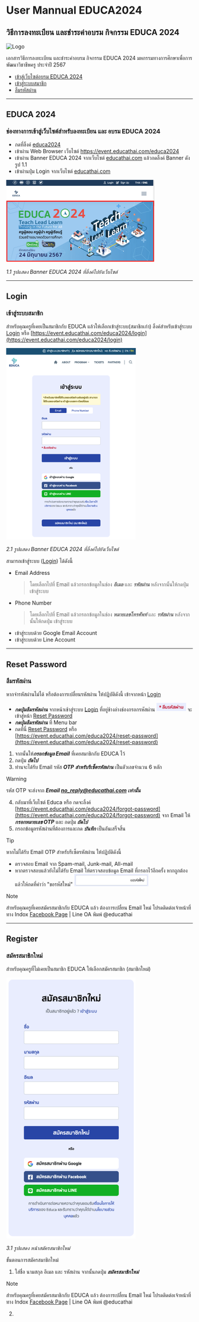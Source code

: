 <style>
r { color: Red }
o { color: Orange }
g { color: Green }
</style>

# User Mannual EDUCA2024
## วิธีการลงทะเบียน และชำระค่าอบรม กิจกรรม EDUCA 2024

![Logo](https://educathai.com/images/favicon-196x196.png)

เอกสารวิธีการลงทะเบียน และชำระค่าอบรม กิจกรรม EDUCA 2024 มหกรรมทางการศึกษาเพื่อการพัฒนาวิชาชีพครู ประจำปี 2567 
- [เข้าสู่เว็บไซต์อบรม EDUCA 2024](#educa-2024)
- [เข้าสู่ระบบสมาชิก](#login)
- [ลืมรหัสผ่าน](#reset-password)

---

## EDUCA 2024
### ช่องทางการเข้าสู่เว็บไซต์สำหรับลงทะเบียน และ อบรม EDUCA 2024

- กดที่ลิ้งค์ [educa2024]
- เข้าผ่าน Web Browser เว็บไซต์ https://event.educathai.com/educa2024
- เข้าผ่าน Banner EDUCA 2024 จากเว็บไซต์ [educathai.com] แล้วกดลิ้งค์ Banner ดังรูป 1.1
- เข้าผ่านปุ่ม Login จากเว็บไซต์ [educathai.com]


<img alt="banner educa 2024" src="image/banner-educa-2024-2.png" width="400" >

_1.1 รูปแสดง Banner EDUCA 2024 ที่ลิ้งค์ไปยังเว็บไซต์_


[educa2024]:(https://event.educathai.com/educa2024)
[educathai.com]:(https://www.educathai.com)

---

## Login
### เข้าสู่ระบบสมาชิก
สำหรับคุณครูที่เคยเป็นสมาชิกกับ EDUCA แล้วให้เลือกเข้าสู่ระบบ(สมาชิกเก่า) 
ลิ้งค์สำหรับเข้าสู่ระบบ ​​​[Login] หรือ [https://event.educathai.com/educa2024/login](https://event.educathai.com/educa2024/login)

<img alt="login" src="image/login-page.png" width="350" >

_2.1 รูปแสดง Banner EDUCA 2024 ที่ลิ้งค์ไปยังเว็บไซต์_

สามารถเข้าสู่ระบบ ([Login]) ได้ดังนี้
- Email Address
    > โดยเลือกไปที่ Email แล้วกรอกข้อมูลในช่อง ***อีเมล*** และ ***รหัสผ่าน*** หลังจากนั้นให้กดปุ่ม เข้าสู่ระบบ
- Phone Number
    > โดยเลือกไปที่ Email แล้วกรอกข้อมูลในช่อง ***หมายเลขโทรศัพท์*** และ ***รหัสผ่าน*** หลังจากนั้นให้กดปุ่ม เข้าสู่ระบบ
- เข้าสู่ระบบด้วย Google Email Account
- เข้าสู่ระบบด้วย Line Account

[Login]:(https://event.educathai.com/educa2024/login)

---

## Reset Password
### ลืมรหัสผ่าน
หากจำรหัสผ่านไม่ได้ หรือต้องการเปลื่ยนรหัสผ่าน ให้ปฏิบัติดังนี้
เข้าจากหน้า [Login]
- ***กดปุ่มลืมรหัสผ่าน*** จากหน้าเข้าสู่ระบบ [Login] ที่อยู่ข้างล่างช่องกรอกรหัสผ่าน <img src="image/forgot-pass.png" width="80"> จะเข้าสู่หน้า [Reset Password]
- ***กดปุ่มลืมรหัสผ่าน*** ที่ Menu bar
- กดที่นี่ [Reset Password] หรือ [https://event.educathai.com/educa2024/reset-password](https://event.educathai.com/educa2024/reset-password)

1. จากนั้นให้***กรอกข้อมูล Email*** ที่เคยสมาชิกกับ EDUCA ไว้
2. กดปุ่ม ***ถัดไป***
3. ท่านจะได้รับ Email รหัส ***OTP สำหรับรีเซ็ตรหัสผ่าน*** เป็นตัวเลขจำนวน 6 หลัก 
> [!WARNING]
> รหัส OTP จะส่งจาก ***Email no_reply@educathai.com เท่านั้น***
4. กลับมาที่เว็บไซต์ Educa หรือ กดจะลิ้งค์ [https://event.educathai.com/educa2024/forgot-password](https://event.educathai.com/educa2024/forgot-password) จาก Email ให้ ***กรอกหมายเลข OTP*** และ กดปุ่ม ***ถัดไป***
5. กรอกข้อมูลรหัสผ่านที่ต้องการและกด ***บันทึก*** เป็นอันเสร็จสิ้น

> [!TIP]
> หากไม่ได้รับ Email OTP สำหรับรีเซ็ตรหัสผ่าน ให้ปฏิบัติดังนี้
> - ตรวจสอบ Email จาก Spam-mail, Junk-mail, All-mail
> - หากตรวจสอบแล้วยังไม่ได้รับ Email ให้ตรวจสอบข้อมูล Email ที่กรอกไว้อีกครั้ง หากถูกต้องแล้วให้กดที่คำว่า "ขอรหัสใหม่" <img src="image/Request-otp.png" width="200">

> [!NOTE]
> สำหรับคุณครูที่เคยสมัครสมาชิกกับ EDUCA แล้ว ต้องการเปลื่ยน Email ใหม่
> โปรดติดต่อเจ้าหน้าที่ทาง Indox [Facebook Page](https://www.facebook.com/educathai/) | Line OA พิมพ์ ​@educathai

[Reset Password]:(https://event.educathai.com/educa2024/reset-password)

---

## Register
### สมัครสมาชิกใหม่
สำหรับคุณครูที่ไม่เคยเป็นสมาชิก EDUCA ให้เลือกสมัครสมาชิก (สมาชิกใหม่)

<img alt="register" src="image/register-page.png" width="350" >

_3.1 รูปแสดง หน้าสมัครสมาชิกใหม่_

ขั้นตอนการสมัครสมาชิกใหม่
1. ใส่ชื่อ นามสกุล อีเมล และ รหัสผ่าน จากนั้นกดปุ่ม ***สมัครสมาชิกใหม่***

> [!NOTE]
> สำหรับคุณครูที่เคยสมัครสมาชิกกับ EDUCA แล้ว ต้องการเปลื่ยน Email ใหม่
> โปรดติดต่อเจ้าหน้าที่ทาง Indox [Facebook Page](https://www.facebook.com/educathai/) | Line OA พิมพ์ ​@educathai

2. 